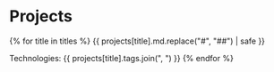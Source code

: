 # Projects
{% for title in titles %}
{{ projects[title].md.replace("#", "##") | safe }}

Technologies: {{ projects[title].tags.join(", ") }}
{% endfor %}
